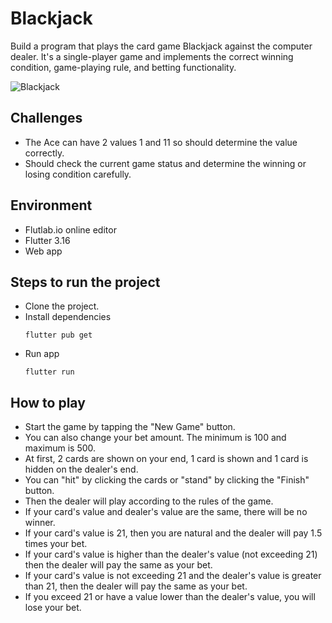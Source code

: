 # Blackjack

Build a program that plays the card game Blackjack against the computer dealer.
It's a single-player game and implements the correct winning condition, game-playing rule, and betting functionality.

![Blackjack](https://github.com/diazeddy/Blackjack/assets/158232252/2d7b4a96-2625-4da3-825f-83b6423c708c)

## Challenges
- The Ace can have 2 values 1 and 11 so should determine the value correctly.
- Should check the current game status and determine the winning or losing condition carefully.

## Environment
- Flutlab.io online editor
- Flutter 3.16
- Web app

## Steps to run the project
- Clone the project.
- Install dependencies
  ```
  flutter pub get
  ```
- Run app
  ```
  flutter run
  ```

## How to play
- Start the game by tapping the "New Game" button.
- You can also change your bet amount. The minimum is 100 and maximum is 500.
- At first, 2 cards are shown on your end, 1 card is shown and 1 card is hidden on the dealer's end.
- You can "hit" by clicking the cards or "stand" by clicking the "Finish" button.
- Then the dealer will play according to the rules of the game.
- If your card's value and dealer's value are the same, there will be no winner.
- If your card's value is 21, then you are natural and the dealer will pay 1.5 times your bet.
- If your card's value is higher than the dealer's value (not exceeding 21) then the dealer will pay the same as your bet.
- If your card's value is not exceeding 21 and the dealer's value is greater than 21, then the dealer will pay the same as your bet.
- If you exceed 21 or have a value lower than the dealer's value, you will lose your bet.
